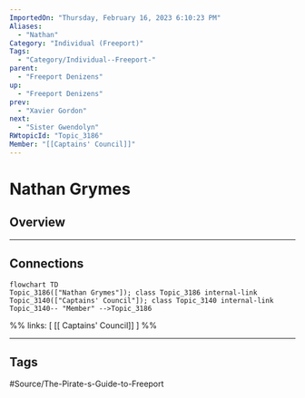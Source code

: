 ```yaml
---
ImportedOn: "Thursday, February 16, 2023 6:10:23 PM"
Aliases:
  - "Nathan"
Category: "Individual (Freeport)"
Tags:
  - "Category/Individual--Freeport-"
parent:
  - "Freeport Denizens"
up:
  - "Freeport Denizens"
prev:
  - "Xavier Gordon"
next:
  - "Sister Gwendolyn"
RWtopicId: "Topic_3186"
Member: "[[Captains' Council]]"
---
```

# Nathan Grymes
## Overview
---
## Connections
```mermaid
flowchart TD
Topic_3186(["Nathan Grymes"]); class Topic_3186 internal-link
Topic_3140(["Captains' Council"]); class Topic_3140 internal-link
Topic_3140-- "Member" -->Topic_3186
```
%%
links: [ [[ Captains' Council]] ]
%%


---
## Tags
#Source/The-Pirate-s-Guide-to-Freeport

